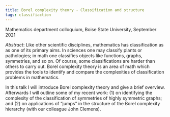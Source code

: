 ```yaml
---
title: Borel complexity theory - Classification and structure
tags: classifiaction
---
```


Mathematics department colloquium, Boise State University, September 2021<!--more-->

*Abstract*: Like other scientific disciplines, mathematics has classification as as one of its primary aims. In sciences one may classify plants or pathologies; in math one classifies objects like functions, graphs, symmetries, and so on. Of course, some classifications are harder than others to carry out. Borel complexity theory is an area of math which provides the tools to identify and compare the complexities of classification problems in mathematics.

In this talk I will introduce Borel complexity theory and give a brief overview. Afterwards I will outline some of my recent work: (1) on identifying the complexity of the classification of symmetries of highly symmetric graphs; and (2) on applications of “jumps” in the structure of the Borel complexity hierarchy (with our colleague John Clemens).
